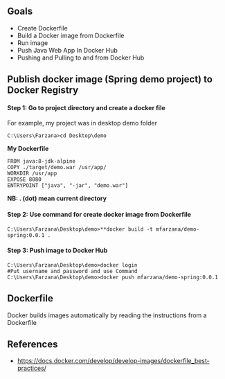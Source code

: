 ## Goals
- Create Dockerfile 
- Build a Docker image from Dockerfile
- Run image
-  Push Java Web App In Docker Hub
- Pushing and Pulling to and from Docker Hub

## Publish docker image (Spring demo project) to Docker Registry
#### Step 1: Go to project directory and create a docker file 
 For example, my project was in desktop demo folder
  ```
  C:\Users\Farzana>cd Desktop\demo
  ```
  **My  Dockerfile** 
	
	FROM java:8-jdk-alpine
	COPY ./target/demo.war /usr/app/
	WORKDIR /usr/app
	EXPOSE 8080
	ENTRYPOINT ["java", "-jar", "demo.war"]
	
 **NB:  . (dot) mean current directory** 
####  Step 2: Use command for create docker image from Dockerfile
 ```
 C:\Users\Farzana\Desktop\demo>**docker build -t mfarzana/demo-spring:0.0.1 . 
 ```

#### Step 3: Push image to Docker Hub
```
C:\Users\Farzana\Desktop\demo>docker login 
#Put username and password and use Command
C:\Users\Farzana\Desktop\demo>docker push mfarzana/demo-spring:0.0.1
 ```
 
  


## Dockerfile
Docker builds images automatically by reading the instructions from a Dockerfile


## References
- https://docs.docker.com/develop/develop-images/dockerfile_best-practices/

<!--stackedit_data:
eyJoaXN0b3J5IjpbLTE1NzY4Mjk3MTcsLTIxMTQxNDc3MDIsOD
EyNjg3Mzk2LDc1Njc1NjE5NywtMjA3MzgwMjMxNiwxMjQ4NDA0
OTgzLDYyMzA0MDYzMyw4MTQwOTU5OTYsMTIzODU0Njc2LC0xMz
A1NDAxNzgzLC0zNTY0NDIwMzgsNDIyNTUwMjldfQ==
-->